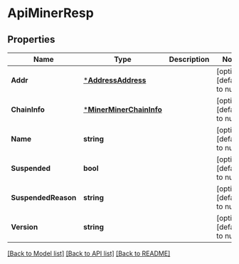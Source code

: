 # ApiMinerResp

## Properties
Name | Type | Description | Notes
------------ | ------------- | ------------- | -------------
**Addr** | [***AddressAddress**](address.Address.md) |  | [optional] [default to null]
**ChainInfo** | [***MinerMinerChainInfo**](miner.MinerChainInfo.md) |  | [optional] [default to null]
**Name** | **string** |  | [optional] [default to null]
**Suspended** | **bool** |  | [optional] [default to null]
**SuspendedReason** | **string** |  | [optional] [default to null]
**Version** | **string** |  | [optional] [default to null]

[[Back to Model list]](../README.md#documentation-for-models) [[Back to API list]](../README.md#documentation-for-api-endpoints) [[Back to README]](../README.md)

